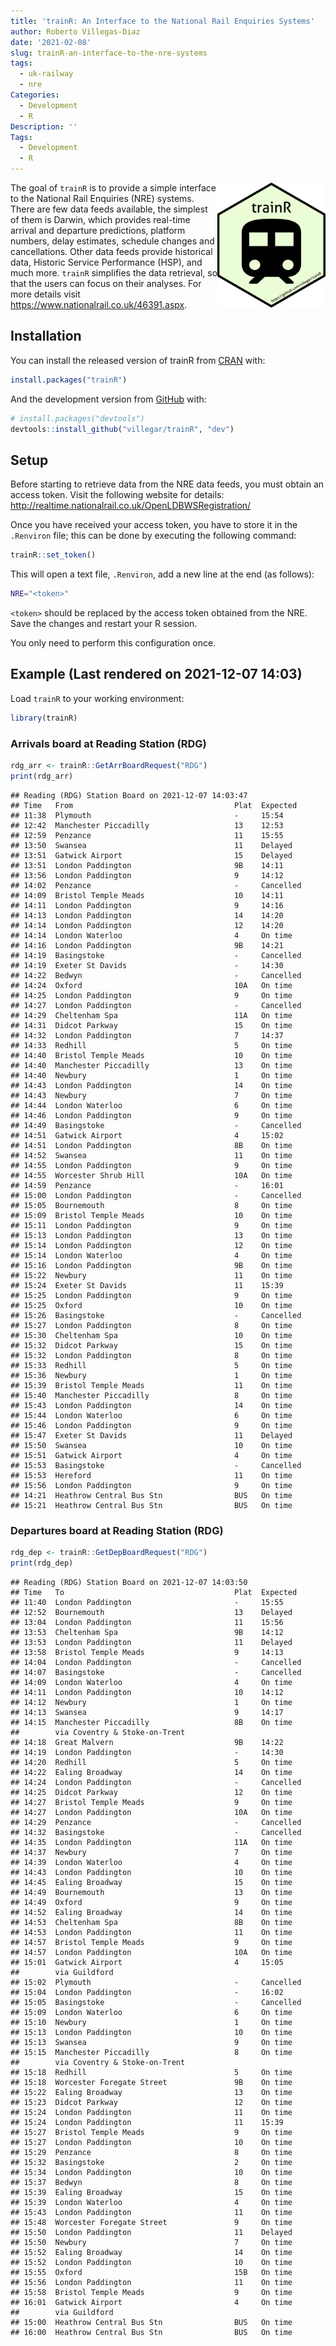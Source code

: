 ```yaml
---
title: 'trainR: An Interface to the National Rail Enquiries Systems'
author: Roberto Villegas-Diaz
date: '2021-02-08'
slug: trainR-an-interface-to-the-nre-systems
tags:
  - uk-railway
  - nre
Categories:
  - Development
  - R
Description: ''
Tags:
  - Development
  - R
---
```


<img src="https://raw.githubusercontent.com/villegar/trainR/main/inst/images/logo.png" alt="logo" align="right" height=200px/>

The goal of `trainR` is to provide a simple interface to the 
National Rail Enquiries (NRE) systems. There are few data feeds 
available, the simplest of them is Darwin, which provides real-time 
arrival and departure predictions, platform numbers, delay estimates, 
schedule changes and cancellations. Other data feeds provide historical 
data, Historic Service Performance (HSP), and much more. `trainR` 
simplifies the data retrieval, so that the users can focus on their 
analyses. For more details visit 
https://www.nationalrail.co.uk/46391.aspx.

## Installation

You can install the released version of trainR from [CRAN](https://CRAN.R-project.org) with:

``` r
install.packages("trainR")
```

And the development version from [GitHub](https://github.com/) with:

``` r
# install.packages("devtools")
devtools::install_github("villegar/trainR", "dev")
```

## Setup
Before starting to retrieve data from the NRE data feeds, you must obtain an access token. 
Visit the following website for details: http://realtime.nationalrail.co.uk/OpenLDBWSRegistration/

Once you have received your access token, you have to store it in the `.Renviron` file; this can be 
done by executing the following command:


```r
trainR::set_token()
```

This will open a text file, `.Renviron`, add a new line at the end (as follows):

```bash
NRE="<token>"
```

`<token>` should be replaced by the access token obtained from the NRE. Save the changes and restart 
your R session.

You only need to perform this configuration once.

## Example (Last rendered on 2021-12-07 14:03)

Load `trainR` to your working environment:

```r
library(trainR)
```

### Arrivals board at Reading Station (RDG)


```r
rdg_arr <- trainR::GetArrBoardRequest("RDG")
print(rdg_arr)
```

```
## Reading (RDG) Station Board on 2021-12-07 14:03:47
## Time   From                                    Plat  Expected
## 11:38  Plymouth                                -     15:54
## 12:42  Manchester Piccadilly                   13    12:53
## 12:59  Penzance                                11    15:55
## 13:50  Swansea                                 11    Delayed
## 13:51  Gatwick Airport                         15    Delayed
## 13:51  London Paddington                       9B    14:11
## 13:56  London Paddington                       9     14:12
## 14:02  Penzance                                -     Cancelled
## 14:09  Bristol Temple Meads                    10    14:11
## 14:11  London Paddington                       9     14:16
## 14:13  London Paddington                       14    14:20
## 14:14  London Paddington                       12    14:20
## 14:14  London Waterloo                         4     On time
## 14:16  London Paddington                       9B    14:21
## 14:19  Basingstoke                             -     Cancelled
## 14:19  Exeter St Davids                        -     14:30
## 14:22  Bedwyn                                  -     Cancelled
## 14:24  Oxford                                  10A   On time
## 14:25  London Paddington                       9     On time
## 14:27  London Paddington                       -     Cancelled
## 14:29  Cheltenham Spa                          11A   On time
## 14:31  Didcot Parkway                          15    On time
## 14:32  London Paddington                       7     14:37
## 14:33  Redhill                                 5     On time
## 14:40  Bristol Temple Meads                    10    On time
## 14:40  Manchester Piccadilly                   13    On time
## 14:40  Newbury                                 1     On time
## 14:43  London Paddington                       14    On time
## 14:43  Newbury                                 7     On time
## 14:44  London Waterloo                         6     On time
## 14:46  London Paddington                       9     On time
## 14:49  Basingstoke                             -     Cancelled
## 14:51  Gatwick Airport                         4     15:02
## 14:51  London Paddington                       8B    On time
## 14:52  Swansea                                 11    On time
## 14:55  London Paddington                       9     On time
## 14:55  Worcester Shrub Hill                    10A   On time
## 14:59  Penzance                                -     16:01
## 15:00  London Paddington                       -     Cancelled
## 15:05  Bournemouth                             8     On time
## 15:09  Bristol Temple Meads                    10    On time
## 15:11  London Paddington                       9     On time
## 15:13  London Paddington                       13    On time
## 15:14  London Paddington                       12    On time
## 15:14  London Waterloo                         4     On time
## 15:16  London Paddington                       9B    On time
## 15:22  Newbury                                 11    On time
## 15:24  Exeter St Davids                        11    15:39
## 15:25  London Paddington                       9     On time
## 15:25  Oxford                                  10    On time
## 15:26  Basingstoke                             -     Cancelled
## 15:27  London Paddington                       8     On time
## 15:30  Cheltenham Spa                          10    On time
## 15:32  Didcot Parkway                          15    On time
## 15:32  London Paddington                       8     On time
## 15:33  Redhill                                 5     On time
## 15:36  Newbury                                 1     On time
## 15:39  Bristol Temple Meads                    11    On time
## 15:40  Manchester Piccadilly                   8     On time
## 15:43  London Paddington                       14    On time
## 15:44  London Waterloo                         6     On time
## 15:46  London Paddington                       9     On time
## 15:47  Exeter St Davids                        11    Delayed
## 15:50  Swansea                                 10    On time
## 15:51  Gatwick Airport                         4     On time
## 15:53  Basingstoke                             -     Cancelled
## 15:53  Hereford                                11    On time
## 15:56  London Paddington                       9     On time
## 14:21  Heathrow Central Bus Stn                BUS   On time
## 15:21  Heathrow Central Bus Stn                BUS   On time
```

### Departures board at Reading Station (RDG)


```r
rdg_dep <- trainR::GetDepBoardRequest("RDG")
print(rdg_dep)
```

```
## Reading (RDG) Station Board on 2021-12-07 14:03:50
## Time   To                                      Plat  Expected
## 11:40  London Paddington                       -     15:55
## 12:52  Bournemouth                             13    Delayed
## 13:04  London Paddington                       11    15:56
## 13:53  Cheltenham Spa                          9B    14:12
## 13:53  London Paddington                       11    Delayed
## 13:58  Bristol Temple Meads                    9     14:13
## 14:04  London Paddington                       -     Cancelled
## 14:07  Basingstoke                             -     Cancelled
## 14:09  London Waterloo                         4     On time
## 14:11  London Paddington                       10    14:12
## 14:12  Newbury                                 1     On time
## 14:13  Swansea                                 9     14:17
## 14:15  Manchester Piccadilly                   8B    On time
##        via Coventry & Stoke-on-Trent           
## 14:18  Great Malvern                           9B    14:22
## 14:19  London Paddington                       -     14:30
## 14:20  Redhill                                 5     On time
## 14:22  Ealing Broadway                         14    On time
## 14:24  London Paddington                       -     Cancelled
## 14:25  Didcot Parkway                          12    On time
## 14:27  Bristol Temple Meads                    9     On time
## 14:27  London Paddington                       10A   On time
## 14:29  Penzance                                -     Cancelled
## 14:32  Basingstoke                             -     Cancelled
## 14:35  London Paddington                       11A   On time
## 14:37  Newbury                                 7     On time
## 14:39  London Waterloo                         4     On time
## 14:43  London Paddington                       10    On time
## 14:45  Ealing Broadway                         15    On time
## 14:49  Bournemouth                             13    On time
## 14:49  Oxford                                  9     On time
## 14:52  Ealing Broadway                         14    On time
## 14:53  Cheltenham Spa                          8B    On time
## 14:53  London Paddington                       11    On time
## 14:57  Bristol Temple Meads                    9     On time
## 14:57  London Paddington                       10A   On time
## 15:01  Gatwick Airport                         4     15:05
##        via Guildford                           
## 15:02  Plymouth                                -     Cancelled
## 15:04  London Paddington                       -     16:02
## 15:05  Basingstoke                             -     Cancelled
## 15:09  London Waterloo                         6     On time
## 15:10  Newbury                                 1     On time
## 15:13  London Paddington                       10    On time
## 15:13  Swansea                                 9     On time
## 15:15  Manchester Piccadilly                   8     On time
##        via Coventry & Stoke-on-Trent           
## 15:18  Redhill                                 5     On time
## 15:18  Worcester Foregate Street               9B    On time
## 15:22  Ealing Broadway                         13    On time
## 15:23  Didcot Parkway                          12    On time
## 15:24  London Paddington                       11    On time
## 15:24  London Paddington                       11    15:39
## 15:27  Bristol Temple Meads                    9     On time
## 15:27  London Paddington                       10    On time
## 15:29  Penzance                                8     On time
## 15:32  Basingstoke                             2     On time
## 15:34  London Paddington                       10    On time
## 15:37  Bedwyn                                  8     On time
## 15:39  Ealing Broadway                         15    On time
## 15:39  London Waterloo                         4     On time
## 15:43  London Paddington                       11    On time
## 15:48  Worcester Foregate Street               9     On time
## 15:50  London Paddington                       11    Delayed
## 15:50  Newbury                                 7     On time
## 15:52  Ealing Broadway                         14    On time
## 15:52  London Paddington                       10    On time
## 15:55  Oxford                                  15B   On time
## 15:56  London Paddington                       11    On time
## 15:58  Bristol Temple Meads                    9     On time
## 16:01  Gatwick Airport                         4     On time
##        via Guildford                           
## 15:00  Heathrow Central Bus Stn                BUS   On time
## 16:00  Heathrow Central Bus Stn                BUS   On time
```
